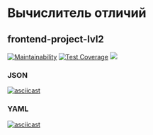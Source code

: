 # Вычислитель отличий

## frontend-project-lvl2

[![Maintainability](https://api.codeclimate.com/v1/badges/a4a3ee6773c1653c412c/maintainability)](https://codeclimate.com/github/gitlabhq/gitlab-ci-runner/maintainability) [![Test Coverage](https://api.codeclimate.com/v1/badges/69bb30cc846a15ac8c0b/test_coverage)](https://codeclimate.com/github/san4ezz87/frontend-project-lvl2/test_coverage) [![](https://github.com/san4ezz87/frontend-project-lvl2/workflows/Node.js%20CI/badge.svg)](https://github.com/san4ezz87/frontend-project-lvl2/actions)

### JSON
[![asciicast](https://asciinema.org/a/enAfaro6OhcDEEfLHosuDaLBY.svg)](https://asciinema.org/a/enAfaro6OhcDEEfLHosuDaLBY)

### YAML
[![asciicast](https://asciinema.org/a/LWvBDluGu4fWTusXEbvqJf3fV.svg)](https://asciinema.org/a/LWvBDluGu4fWTusXEbvqJf3fV)